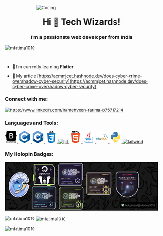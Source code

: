 <img align="right"  alt="Coding" width="400" src="https://gifdb.com/images/high/animated-chock-coding-c78f6elj32sfoi8q.gif">
<h1 align="center">Hi 👋 Tech Wizards!</h1>
<h3 align="center">I'm a passionate web developer from India</h3>

<p align="left"> <img src="https://komarev.com/ghpvc/?username=mfatima1010&label=Profile%20views&color=0e75b6&style=flat" alt="mfatima1010" /> </p>

<p align="left"> <a href="https://twitter.com/" target="blank"><img src="https://img.shields.io/twitter/follow/?logo=twitter&style=for-the-badge" alt="" /></a> </p>

- 🌱 I’m currently learning **Flutter**

- 📝 My article [https://acmmjcet.hashnode.dev/does-cyber-crime-overshadow-cyber-security](https://acmmjcet.hashnode.dev/does-cyber-crime-overshadow-cyber-security)



<h3 align="left">Connect with me:</h3>
<p align="left">
<a href="https://linkedin.com/in/https://www.linkedin.com/in/mehveen-fatima-b75717214" target="blank"><img align="center" src="https://raw.githubusercontent.com/rahuldkjain/github-profile-readme-generator/master/src/images/icons/Social/linked-in-alt.svg" alt="https://www.linkedin.com/in/mehveen-fatima-b75717214" height="30" width="40" /></a>

</p>

<h3 align="left">Languages and Tools:</h3>
<p align="left"> <a href="https://getbootstrap.com" target="_blank" rel="noreferrer"> <img src="https://raw.githubusercontent.com/devicons/devicon/master/icons/bootstrap/bootstrap-plain-wordmark.svg" alt="bootstrap" width="40" height="40"/> </a> <a href="https://www.cprogramming.com/" target="_blank" rel="noreferrer"> <img src="https://raw.githubusercontent.com/devicons/devicon/master/icons/c/c-original.svg" alt="c" width="40" height="40"/> </a> <a href="https://www.w3schools.com/cpp/" target="_blank" rel="noreferrer"> <img src="https://raw.githubusercontent.com/devicons/devicon/master/icons/cplusplus/cplusplus-original.svg" alt="cplusplus" width="40" height="40"/> </a> <a href="https://www.w3schools.com/css/" target="_blank" rel="noreferrer"> <img src="https://raw.githubusercontent.com/devicons/devicon/master/icons/css3/css3-original-wordmark.svg" alt="css3" width="40" height="40"/> </a> <a href="https://git-scm.com/" target="_blank" rel="noreferrer"> <img src="https://www.vectorlogo.zone/logos/git-scm/git-scm-icon.svg" alt="git" width="40" height="40"/> </a> <a href="https://www.w3.org/html/" target="_blank" rel="noreferrer"> <img src="https://raw.githubusercontent.com/devicons/devicon/master/icons/html5/html5-original-wordmark.svg" alt="html5" width="40" height="40"/> </a> <a href="https://www.java.com" target="_blank" rel="noreferrer"> <img src="https://raw.githubusercontent.com/devicons/devicon/master/icons/java/java-original.svg" alt="java" width="40" height="40"/> </a> <a href="https://www.mysql.com/" target="_blank" rel="noreferrer"> <img src="https://raw.githubusercontent.com/devicons/devicon/master/icons/mysql/mysql-original-wordmark.svg" alt="mysql" width="40" height="40"/> </a> <a href="https://www.python.org" target="_blank" rel="noreferrer"> <img src="https://raw.githubusercontent.com/devicons/devicon/master/icons/python/python-original.svg" alt="python" width="40" height="40"/> </a> <a href="https://tailwindcss.com/" target="_blank" rel="noreferrer"> <img src="https://www.vectorlogo.zone/logos/tailwindcss/tailwindcss-icon.svg" alt="tailwind" width="40" height="40"/> </a> </p>


<h3 align="left">My Holopin Badges:</h3>

![](holopin.png)

<p><img align="left" src="https://github-readme-stats.vercel.app/api/top-langs?username=mfatima1010&show_icons=true&locale=en&layout=compact" alt="mfatima1010" /></p>

<p>&nbsp;<img align="center" src="https://github-readme-stats.vercel.app/api?username=mfatima1010&show_icons=true&locale=en" alt="mfatima1010" /></p>

<p><img align="center" src="https://github-readme-streak-stats.herokuapp.com/?user=mfatima1010&" alt="mfatima1010" /></p>

